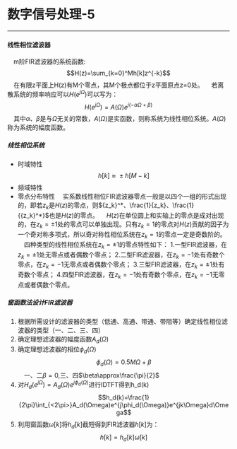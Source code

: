 # 数字信号处理-5

---
#### 线性相位滤波器
&emsp;m阶FIR滤波器的系统函数:
$$H(z)=\sum_{k=0}^Mh[k]z^{-k}$$
&emsp;在有限z平面上H(z)有M个零点，其M个极点都位于z平面原点z=0处。
&emsp;若离散系统的频率响应可以$H(e^{j\Omega})$可以写为：
$$H(e^{j\Omega})=A(\Omega)e^{j(-\alpha\Omega+\beta)}$$
&emsp;其中$\alpha、\beta$是与$\Omega$无关的常数，$A(\Omega)$是实函数，则称系统为线性相位系统。$A(\Omega)$称为系统的幅度函数。
##### 线性相位系统
* 时域特性
  $$h[k]\approx{}\pm{}h[M-k]$$
* 频域特性
* 零点分布特性
  &emsp;实系数线性相位FIR滤波器零点一般是以四个一组的形式出现的，即若$z_k$是$H(z)$的零点，则${z_k}^*、\frac{1}{z_k}、\frac{1}{{z_k}^*}$也是$H(z)$的零点。
  &emsp;$H(z)$在单位圆上和实轴上的零点是成对出现的，在$z_k=\pm{}1$处的零点可以单独出现。只有$z_k=1$的零点对$H(z)$贡献的因子为一个奇对称多项式，所以奇对称性相位系统在$z_k=1$的零点一定是奇数阶的。
  &emsp;四种类型的线性相位系统在$z_k=\pm{}1$的零点特性如下：
  1.一型FIR滤波器，在$z_k=\pm{}1$处无零点或者偶数个零点；
  2.二型FIR滤波器，在$z_k=-1$处有奇数个零点，在$z_k=-1$无零点或者偶数个零点；
  3.三型FIR滤波器，在$z_k=\pm{}1$处有奇数个零点；
  4.四型FIR滤波器，在$z_k=-1$处有奇数个零点，在$z_k=-1$无零点或者偶数个零点。

##### 窗函数法设计FIR滤波器
1. 根据所需设计的滤波器的类型（低通、高通、带通、带阻等）确定线性相位滤波器的类型（一、二、三、四）
2. 确定理想滤波器的幅度函数$A_d(\Omega)$
3. 确定理想滤波器的相位$\phi_d(\Omega)$
    $$\phi_d(\Omega)=0.5M\Omega+\beta$$
	&emsp;一、二$\beta=0$,三、四$\beta\approx\frac{\pi}{2}$
4. 对$H_d(e^{j\Omega})=A_d(\Omega)e^{j\phi_d(\Omega)}$进行IDTFT得到h_d(k)
    $$h_d(k)=\frac{1}{2\pi}\int_{<2\pi>}A_d(\Omega)e^{j\phi_d(\Omega)}e^{jk\Omega}d\Omega$$
5. 利用窗函数$\omega[k]$将$h_d[k]$截短得到FIR滤波器$h[k]$为：
	$$h[k]=h_d[k]\omega[k]$$